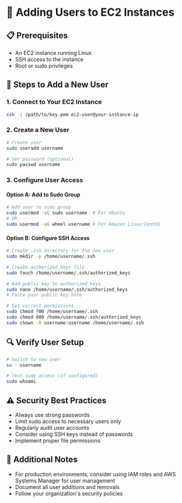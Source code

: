 # 👥 Adding Users to EC2 Instances

## 📋 Prerequisites

- An EC2 instance running Linux
- SSH access to the instance
- Root or sudo privileges

## 🔧 Steps to Add a New User

### 1. Connect to Your EC2 Instance

```bash
ssh -i /path/to/key.pem ec2-user@your-instance-ip
```

### 2. Create a New User

```bash
# Create user
sudo useradd username

# Set password (optional)
sudo passwd username
```

### 3. Configure User Access

#### Option A: Add to Sudo Group

```bash
# Add user to sudo group
sudo usermod -aG sudo username  # For Ubuntu
# OR
sudo usermod -aG wheel username # For Amazon Linux/CentOS
```

#### Option B: Configure SSH Access

```bash
# Create .ssh directory for the new user
sudo mkdir -p /home/username/.ssh

# Create authorized_keys file
sudo touch /home/username/.ssh/authorized_keys

# Add public key to authorized_keys
sudo nano /home/username/.ssh/authorized_keys
# Paste your public key here

# Set correct permissions
sudo chmod 700 /home/username/.ssh
sudo chmod 600 /home/username/.ssh/authorized_keys
sudo chown -R username:username /home/username/.ssh
```

## 🔍 Verify User Setup

```bash
# Switch to new user
su - username

# Test sudo access (if configured)
sudo whoami
```

## ⚠️ Security Best Practices

- Always use strong passwords
- Limit sudo access to necessary users only
- Regularly audit user accounts
- Consider using SSH keys instead of passwords
- Implement proper file permissions

## 📝 Additional Notes

- For production environments, consider using IAM roles and AWS Systems Manager for user management
- Document all user additions and removals
- Follow your organization's security policies
